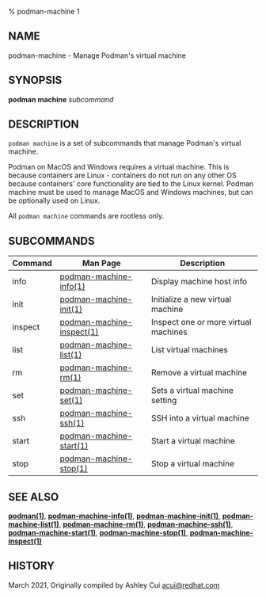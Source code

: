 % podman-machine 1

## NAME
podman\-machine - Manage Podman's virtual machine

## SYNOPSIS
**podman machine** *subcommand*

## DESCRIPTION
`podman machine` is a set of subcommands that manage Podman's virtual machine.

Podman on MacOS and Windows requires a virtual machine. This is because containers are Linux -
containers do not run on any other OS because containers' core functionality are
tied to the Linux kernel. Podman machine must be used to manage MacOS and Windows machines,
but can be optionally used on Linux.

All `podman machine` commands are rootless only.

## SUBCOMMANDS

| Command | Man Page                                             | Description                       |
|---------|------------------------------------------------------|-----------------------------------|
| info    | [podman-machine-info(1)](podman-machine-info.1.md)   | Display machine host info         |
| init    | [podman-machine-init(1)](podman-machine-init.1.md)   | Initialize a new virtual machine  |
| inspect | [podman-machine-inspect(1)](podman-machine-inspect.1.md)  | Inspect one or more virtual machines |
| list    | [podman-machine-list(1)](podman-machine-list.1.md)   | List virtual machines             |
| rm      | [podman-machine-rm(1)](podman-machine-rm.1.md)       | Remove a virtual machine          |
| set     | [podman-machine-set(1)](podman-machine-set.1.md)     | Sets a virtual machine setting    |
| ssh     | [podman-machine-ssh(1)](podman-machine-ssh.1.md)     | SSH into a virtual machine        |
| start   | [podman-machine-start(1)](podman-machine-start.1.md) | Start a virtual machine           |
| stop    | [podman-machine-stop(1)](podman-machine-stop.1.md)   | Stop a virtual machine            |

## SEE ALSO
**[podman(1)](podman.1.md)**, **[podman-machine-info(1)](podman-machine-info.1.md)**, **[podman-machine-init(1)](podman-machine-init.1.md)**, **[podman-machine-list(1)](podman-machine-list.1.md)**, **[podman-machine-rm(1)](podman-machine-rm.1.md)**, **[podman-machine-ssh(1)](podman-machine-ssh.1.md)**, **[podman-machine-start(1)](podman-machine-start.1.md)**, **[podman-machine-stop(1)](podman-machine-stop.1.md)**, **[podman-machine-inspect(1)](podman-machine-inspect.1.md)**

## HISTORY
March 2021, Originally compiled by Ashley Cui <acui@redhat.com>
